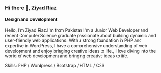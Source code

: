 ### Hi there 👋, Ziyad Riaz
#### Design and Development
Hello, I'm Ziyad Riaz.I'm from Pakistan I'm a Junior Web Developer and recent Computer Science graduate passionate about building dynamic and user-friendly web applications. With a strong foundation in PHP and expertise in WordPress, I have a comprehensive understanding of web development and enjoy bringing creative ideas to life., I love diving into the world of web development and bringing creative ideas to life.

Skills: PHP / Wordpress / Bootstrap / HTML / CSS
